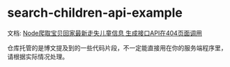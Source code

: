 # search-children-api-example

文档: [Node爬取宝贝回家最新走失儿童信息 生成接口API在404页面调用](https://chengpeiquan.com/article/search-children-in-404-page.html)

仓库托管的是博文提及到的一些代码片段，不一定能直接用在你的服务端程序里，请根据实际情况处理。